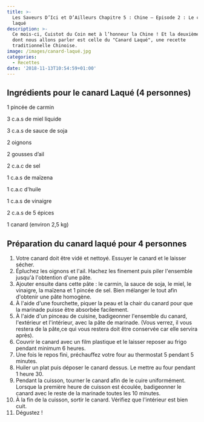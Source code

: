 ```yaml
---
title: >-
  Les Saveurs D’Ici et D’Ailleurs Chapitre 5 : Chine – Episode 2 : Le canard
  laqué
description: >-
  Ce mois-ci, Cuistot du Coin met à l’honneur la Chine ! Et la deuxième recette
  dont nous allons parler est celle du "Canard Laqué", une recette
  traditionnelle Chinoise. 
image: /images/canard-laqué.jpg
categories:
  - Recettes
date: '2018-11-13T10:54:59+01:00'
---
```

## Ingrédients pour le canard Laqué (4 personnes)

1 pincée de carmin

3 c.a.s de miel liquide

3 c.a.s de sauce de soja

2 oignons 

2 gousses d’ail 

2 c.a.c de sel

1 c.a.s de maïzena

1 c.a.c d'huile

1 c.a.s de vinaigre 

2 c.a.s de 5 épices 

1 canard (environ 2,5 kg)

## Préparation du canard laqué pour 4 personnes

1. Votre canard doit être vidé et nettoyé. Essuyer le canard et le laisser sécher.
2. Épluchez les oignons et l'ail. Hachez les finement puis piler l'ensemble jusqu'à l'obtention d'une pâte.
3. Ajouter ensuite dans cette pâte : le carmin, la sauce de soja, le miel, le vinaigre, la maïzena et 1 pincée de sel. Bien mélanger le tout afin d'obtenir une pâte homogène. 
4. À l'aide d'une fourchette, piquer la peau et la chair du canard pour que la marinade puisse être absorbée facilement.
5. À l'aide d'un pinceau de cuisine, badigeonner l'ensemble du canard, l'extérieur et l'intérieur, avec la pâte de marinade. (Vous verrez, il vous restera de la pâte,ce qui vous restera doit être conservée car elle servira après).
6. Couvrir le canard avec un film plastique et le laisser reposer au frigo pendant minimum 6 heures.
7. Une fois le repos fini, préchauffez votre four au thermostat 5 pendant 5 minutes.
8. Huiler un plat puis déposer le canard dessus.
   Le mettre au four pendant 1 heure 30.
9. Pendant la cuisson, tourner le canard afin de le cuire uniformément. Lorsque la première heure de cuisson est écoulée, badigeonner le canard avec le reste de la marinade toutes les 10 minutes.
10. À la fin de la cuisson, sortir le canard. Vérifiez que l'intérieur est bien cuit.
11. Dégustez !
